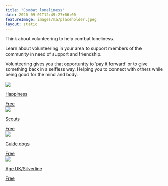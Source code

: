 ```yaml
---
title: "Combat loneliness"
date: 2020-09-01T12:49:27+06:00
featureImage: images/ma/placeholder.jpeg
layout: static
---
```


Think about volunteering to help combat loneliness.

Learn about volunteering in your area to support members of the community in need of support and friendship.

Volunteering gives you that opportunity to ‘pay it forward’ or to give something back in a selfless way. Helping you to connect with others while being good for the mind and body.

<a class="ma-link" href="https://www.happiness.com/magazine/personal-growth/why-volunteering-is-important-benefits/"><div class="ma-card"><div class="ma-icon"><img src ="/images/icon-check.png"/></div><div class="ma-name"><p>Happiness</p></div><div class="ma-paid-text"><span>Free</span></div></div></a><a class="ma-link" href="https://www.scouts.org.uk/volunteer/volunteering-with-scouts/what-do-volunteers-do/"><div class="ma-card"><div class="ma-icon"><img src ="/images/icon-check.png"/></div><div class="ma-name"><p>Scouts</p></div><div class="ma-paid-text"><span>Free</span></div></div></a><a class="ma-link" href="https://www.guidedogs.org.uk/how-you-can-help/volunteering-for-guide-dogs/volunteer-role-descriptions/puppy-raiser/"><div class="ma-card"><div class="ma-icon"><img src ="/images/icon-check.png"/></div><div class="ma-name"><p>Guide dogs</p></div><div class="ma-paid-text"><span>Free</span></div></div></a><a class="ma-link" href="https://www.ageuk.org.uk/get-involved/volunteer/silver-line-helpline/"><div class="ma-card"><div class="ma-icon"><img src ="/images/icon-check.png"/></div><div class="ma-name"><p>Age UK/Silverline</p></div><div class="ma-paid-text"><span>Free</span></div></div></a>  

<br/><br/>







